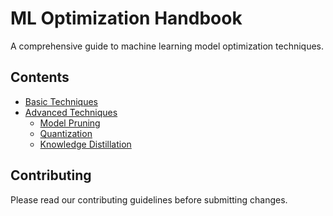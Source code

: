 # ML Optimization Handbook

A comprehensive guide to machine learning model optimization techniques.

## Contents

- [Basic Techniques](docs/basic-techniques/)
- [Advanced Techniques](docs/advanced-techniques/)
  - [Model Pruning](docs/advanced-techniques/model-pruning.md)
  - [Quantization](docs/advanced-techniques/quantization.md)
  - [Knowledge Distillation](docs/advanced-techniques/knowledge-distillation.md)

## Contributing

Please read our contributing guidelines before submitting changes.
